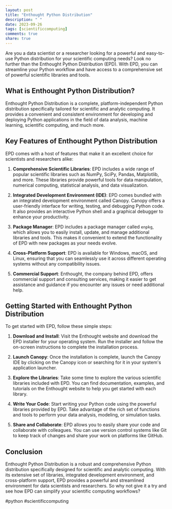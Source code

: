 ```yaml
---
layout: post
title: "Enthought Python Distribution"
description: " "
date: 2023-09-26
tags: [scientificcomputing]
comments: true
share: true
---
```


Are you a data scientist or a researcher looking for a powerful and easy-to-use Python distribution for your scientific computing needs? Look no further than the Enthought Python Distribution (EPD). With EPD, you can streamline your Python workflow and have access to a comprehensive set of powerful scientific libraries and tools.

## What is Enthought Python Distribution?

Enthought Python Distribution is a complete, platform-independent Python distribution specifically tailored for scientific and analytic computing. It provides a convenient and consistent environment for developing and deploying Python applications in the field of data analysis, machine learning, scientific computing, and much more.

## Key Features of Enthought Python Distribution

EPD comes with a host of features that make it an excellent choice for scientists and researchers alike:

1. **Comprehensive Scientific Libraries**: EPD includes a wide range of popular scientific libraries such as NumPy, SciPy, Pandas, Matplotlib, and more. These libraries provide powerful tools for data manipulation, numerical computing, statistical analysis, and data visualization.

2. **Integrated Development Environment (IDE)**: EPD comes bundled with an integrated development environment called Canopy. Canopy offers a user-friendly interface for writing, testing, and debugging Python code. It also provides an interactive Python shell and a graphical debugger to enhance your productivity.

3. **Package Manager**: EPD includes a package manager called `enpkg`, which allows you to easily install, update, and manage additional libraries and tools. This makes it convenient to extend the functionality of EPD with new packages as your needs evolve.

4. **Cross-Platform Support**: EPD is available for Windows, macOS, and Linux, ensuring that you can seamlessly use it across different operating systems without any compatibility issues.

5. **Commercial Support**: Enthought, the company behind EPD, offers commercial support and consulting services, making it easier to get assistance and guidance if you encounter any issues or need additional help.

## Getting Started with Enthought Python Distribution

To get started with EPD, follow these simple steps:

1. **Download and Install**: Visit the Enthought website and download the EPD installer for your operating system. Run the installer and follow the on-screen instructions to complete the installation process.

2. **Launch Canopy**: Once the installation is complete, launch the Canopy IDE by clicking on the Canopy icon or searching for it in your system's application launcher.

3. **Explore the Libraries**: Take some time to explore the various scientific libraries included with EPD. You can find documentation, examples, and tutorials on the Enthought website to help you get started with each library.

4. **Write Your Code**: Start writing your Python code using the powerful libraries provided by EPD. Take advantage of the rich set of functions and tools to perform your data analysis, modeling, or simulation tasks.

5. **Share and Collaborate**: EPD allows you to easily share your code and collaborate with colleagues. You can use version control systems like Git to keep track of changes and share your work on platforms like GitHub.

## Conclusion

Enthought Python Distribution is a robust and comprehensive Python distribution specifically designed for scientific and analytic computing. With its extensive set of libraries, integrated development environment, and cross-platform support, EPD provides a powerful and streamlined environment for data scientists and researchers. So why not give it a try and see how EPD can simplify your scientific computing workflows?

#python #scientificcomputing